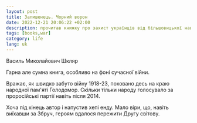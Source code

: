 ```yaml
---
layout: post
title: Залишенець. Чорний ворон
date: 2022-12-21 20:06:22 +02:00
description: прочитав книжку про захист українців від більшовицької навали у 1920х роках. Аналогії аж зашкалюють.
tags: [books,war]
category: life
lang: uk
---
```


Василь Миколайович Шкляр

Гарна але сумна книга, особливо на фоні сучасної війни. 

Вражає, як швидко забуто війну  1918-23, поховано десь на краю народної пам'яті Голодомор.
Скільки тільки народу голосувало за проросійські партії навіть після 2014. 

Хоча під кінець автор і напустив хепі енду.
Мало віри, що, навіть виїхавши за Збруч, героям вдалося пережити Другу світову.